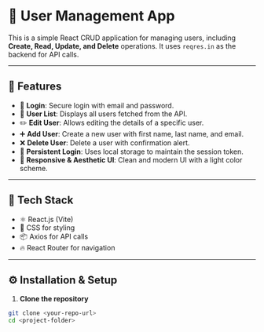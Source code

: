 # 🌟 User Management App

This is a simple React CRUD application for managing users, including **Create, Read, Update, and Delete** operations. It uses `reqres.in` as the backend for API calls.

---

## 🚀 **Features**
- 🔐 **Login**: Secure login with email and password.
- 👥 **User List**: Displays all users fetched from the API.
- ✏️ **Edit User**: Allows editing the details of a specific user.
- ➕ **Add User**: Create a new user with first name, last name, and email.
- ❌ **Delete User**: Delete a user with confirmation alert.
- 💾 **Persistent Login**: Uses local storage to maintain the session token.
- 🎨 **Responsive & Aesthetic UI**: Clean and modern UI with a light color scheme.

---

## 🔧 **Tech Stack**
- ⚛️ React.js (Vite)
- 🎨 CSS for styling
- 📦 Axios for API calls
- 🔥 React Router for navigation

---

## ⚙️ **Installation & Setup**

1. **Clone the repository**
```bash
git clone <your-repo-url>
cd <project-folder>

